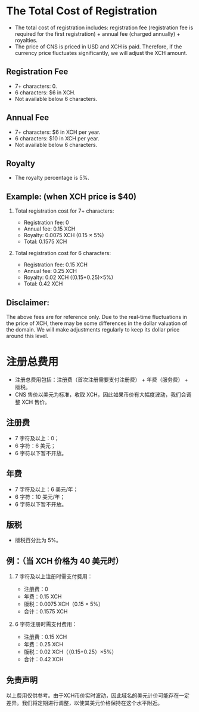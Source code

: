 # The Total Cost of Registration
- The total cost of registration includes: registration fee (registration fee is required for the first registration) + annual fee (charged annually) + royalties.
- The price of CNS is priced in USD and XCH is paid. Therefore, if the currency price fluctuates significantly, we will adjust the XCH amount.

## Registration Fee
- 7+ characters: 0.
- 6 characters: $6 in XCH.
- Not available below 6 characters.

## Annual Fee
- 7+ characters: $6 in XCH per year.
- 6 characters: $10 in XCH per year.
- Not available below 6 characters.

## Royalty
- The royalty percentage is 5%.

## Example: (when XCH price is $40)
1. Total registration cost for 7+ characters:
    - Registration fee: 0
    - Annual fee: 0.15 XCH
    - Royalty: 0.0075 XCH (0.15 × 5%)
    - Total: 0.1575 XCH

1. Total registration cost for 6 characters:
    - Registration fee: 0.15 XCH
    - Annual fee: 0.25 XCH
    - Royalty: 0.02 XCH ((0.15+0.25)×5%)
    - Total: 0.42 XCH

## Disclaimer: 
The above fees are for reference only. Due to the real-time fluctuations in the price of XCH, there may be some differences in the dollar valuation of the domain. We will make adjustments regularly to keep its dollar price around this level.


# 注册总费用
- 注册总费用包括：注册费（首次注册需要支付注册费） + 年费（服务费） + 版税。
- CNS 售价以美元为标准，收取 XCH，因此如果币价有大幅度波动，我们会调整 XCH 售价。

## 注册费
- 7 字符及以上：0；
- 6 字符：6 美元；
- 6 字符以下暂不开放。

## 年费
- 7 字符及以上：6 美元/年；
- 6 字符：10 美元/年；
- 6 字符以下暂不开放。

## 版税
- 版税百分比为 5%。

## 例：（当 XCH 价格为 40 美元时）
1. 7 字符及以上注册时需支付费用：
   - 注册费：0
   - 年费：0.15 XCH
   - 版税：0.0075 XCH（0.15 × 5%）
   - 合计：0.1575 XCH

1. 6 字符注册时需支付费用：
   - 注册费：0.15 XCH
   - 年费：0.25 XCH
   - 版税：0.02 XCH（（0.15+0.25）×5%）
   - 合计：0.42 XCH

## 免责声明
以上费用仅供参考。由于XCH币价实时波动，因此域名的美元计价可能存在一定差异。我们将定期进行调整，以使其美元价格保持在这个水平附近。

